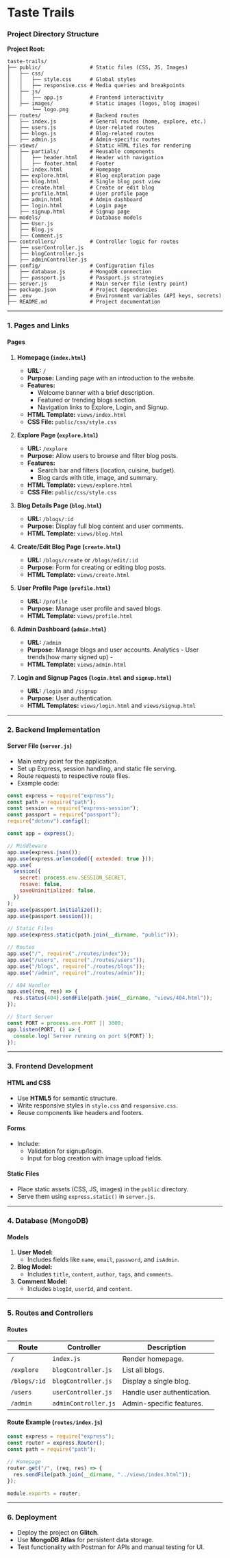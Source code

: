# **Taste Trails**

### **Project Directory Structure**

**Project Root:**

```
taste-trails/
├── public/                # Static files (CSS, JS, Images)
│   ├── css/
│   │   ├── style.css      # Global styles
│   │   ├── responsive.css # Media queries and breakpoints
│   ├── js/
│   │   ├── app.js         # Frontend interactivity
│   ├── images/            # Static images (logos, blog images)
│       └── logo.png
├── routes/                # Backend routes
│   ├── index.js           # General routes (home, explore, etc.)
│   ├── users.js           # User-related routes
│   ├── blogs.js           # Blog-related routes
│   ├── admin.js           # Admin-specific routes
├── views/                 # Static HTML files for rendering
│   ├── partials/          # Reusable components
│   │   ├── header.html    # Header with navigation
│   │   ├── footer.html    # Footer
│   ├── index.html         # Homepage
│   ├── explore.html       # Blog exploration page
│   ├── blog.html          # Single blog post view
│   ├── create.html        # Create or edit blog
│   ├── profile.html       # User profile page
│   ├── admin.html         # Admin dashboard
│   ├── login.html         # Login page
│   ├── signup.html        # Signup page
├── models/                # Database models
│   ├── User.js
│   ├── Blog.js
│   ├── Comment.js
├── controllers/           # Controller logic for routes
│   ├── userController.js
│   ├── blogController.js
│   ├── adminController.js
├── config/                # Configuration files
│   ├── database.js        # MongoDB connection
│   ├── passport.js        # Passport.js strategies
├── server.js              # Main server file (entry point)
├── package.json           # Project dependencies
├── .env                   # Environment variables (API keys, secrets)
├── README.md              # Project documentation
```

---

### **1. Pages and Links**

#### **Pages**

1. **Homepage (`index.html`)**

   - **URL:** `/`
   - **Purpose:** Landing page with an introduction to the website.
   - **Features:**
     - Welcome banner with a brief description.
     - Featured or trending blogs section.
     - Navigation links to Explore, Login, and Signup.
   - **HTML Template:** `views/index.html`
   - **CSS File:** `public/css/style.css`

2. **Explore Page (`explore.html`)**

   - **URL:** `/explore`
   - **Purpose:** Allow users to browse and filter blog posts.
   - **Features:**
     - Search bar and filters (location, cuisine, budget).
     - Blog cards with title, image, and summary.
   - **HTML Template:** `views/explore.html`
   - **CSS File:** `public/css/style.css`

3. **Blog Details Page (`blog.html`)**

   - **URL:** `/blogs/:id`
   - **Purpose:** Display full blog content and user comments.
   - **HTML Template:** `views/blog.html`

4. **Create/Edit Blog Page (`create.html`)**

   - **URL:** `/blogs/create` or `/blogs/edit/:id`
   - **Purpose:** Form for creating or editing blog posts.
   - **HTML Template:** `views/create.html`

5. **User Profile Page (`profile.html`)**

   - **URL:** `/profile`
   - **Purpose:** Manage user profile and saved blogs.
   - **HTML Template:** `views/profile.html`

6. **Admin Dashboard (`admin.html`)**

   - **URL:** `/admin`
   - **Purpose:** Manage blogs and user accounts.
                  Analytics - User trends(how many signed up)
                            - 
   - **HTML Template:** `views/admin.html`

7. **Login and Signup Pages (`login.html` and `signup.html`)**
   - **URL:** `/login` and `/signup`
   - **Purpose:** User authentication.
   - **HTML Templates:** `views/login.html` and `views/signup.html`

---

### **2. Backend Implementation**

#### **Server File (`server.js`)**

- Main entry point for the application.
- Set up Express, session handling, and static file serving.
- Route requests to respective route files.
- Example code:

```javascript
const express = require("express");
const path = require("path");
const session = require("express-session");
const passport = require("passport");
require("dotenv").config();

const app = express();

// Middleware
app.use(express.json());
app.use(express.urlencoded({ extended: true }));
app.use(
  session({
    secret: process.env.SESSION_SECRET,
    resave: false,
    saveUninitialized: false,
  })
);
app.use(passport.initialize());
app.use(passport.session());

// Static Files
app.use(express.static(path.join(__dirname, "public")));

// Routes
app.use("/", require("./routes/index"));
app.use("/users", require("./routes/users"));
app.use("/blogs", require("./routes/blogs"));
app.use("/admin", require("./routes/admin"));

// 404 Handler
app.use((req, res) => {
  res.status(404).sendFile(path.join(__dirname, "views/404.html"));
});

// Start Server
const PORT = process.env.PORT || 3000;
app.listen(PORT, () => {
  console.log(`Server running on port ${PORT}`);
});
```

---

### **3. Frontend Development**

#### **HTML and CSS**

- Use **HTML5** for semantic structure.
- Write responsive styles in `style.css` and `responsive.css`.
- Reuse components like headers and footers.

#### **Forms**

- Include:
  - Validation for signup/login.
  - Input for blog creation with image upload fields.

#### **Static Files**

- Place static assets (CSS, JS, images) in the `public` directory.
- Serve them using `express.static()` in `server.js`.

---

### **4. Database (MongoDB)**

#### **Models**

1. **User Model:**
   - Includes fields like `name`, `email`, `password`, and `isAdmin`.
2. **Blog Model:**
   - Includes `title`, `content`, `author`, `tags`, and `comments`.
3. **Comment Model:**
   - Includes `blogId`, `userId`, and `content`.

---

### **5. Routes and Controllers**

#### **Routes**

| **Route**    | **Controller**       | **Description**             |
| ------------ | -------------------- | --------------------------- |
| `/`          | `index.js`           | Render homepage.            |
| `/explore`   | `blogController.js`  | List all blogs.             |
| `/blogs/:id` | `blogController.js`  | Display a single blog.      |
| `/users`     | `userController.js`  | Handle user authentication. |
| `/admin`     | `adminController.js` | Admin-specific features.    |

#### **Route Example (`routes/index.js`)**

```javascript
const express = require("express");
const router = express.Router();
const path = require("path");

// Homepage
router.get("/", (req, res) => {
  res.sendFile(path.join(__dirname, "../views/index.html"));
});

module.exports = router;
```

---

### **6. Deployment**

- Deploy the project on **Glitch**.
- Use **MongoDB Atlas** for persistent data storage.
- Test functionality with Postman for APIs and manual testing for UI.
